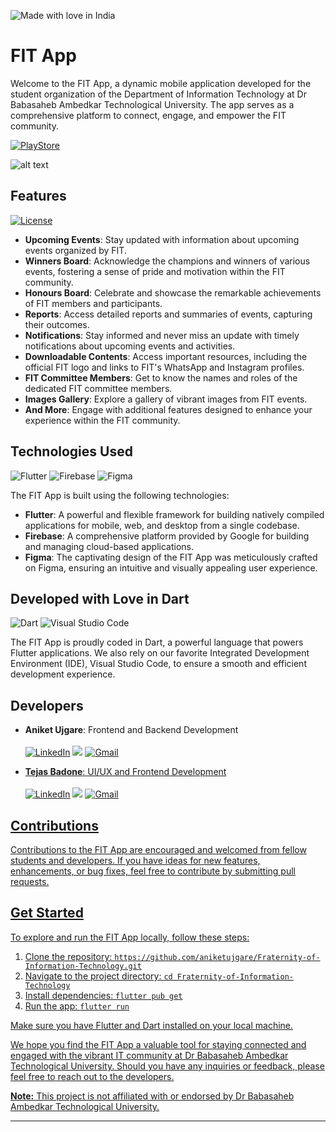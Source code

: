 ![Made with love in India](https://madewithlove.now.sh/in?heart=true&template=for-the-badge)

# FIT App

Welcome to the FIT App, a dynamic mobile application developed for the student organization of the Department of Information Technology at Dr Babasaheb Ambedkar Technological University. The app serves as a comprehensive platform to connect, engage, and empower the FIT community.

<a  href="https://play.google.com/store/apps/details?id=com.aniketujgare.fitdbatu" target="_blank"><img alt="PlayStore" src="https://PlayBadges.pavi2410.me/badge/full?id=com.aniketujgare.fitdbatu" /></a>

![alt text](https://firebasestorage.googleapis.com/v0/b/fit-2022-23.appspot.com/o/github_cover%20(1).png?alt=media&token=eec30f4d-7a96-4cc2-923d-717fccb3aed5)

## Features
[![License](https://img.shields.io/badge/License-MIT-green.svg)](https://opensource.org/licenses/mit/)
- **Upcoming Events**: Stay updated with information about upcoming events organized by FIT. 
- **Winners Board**: Acknowledge the champions and winners of various events, fostering a sense of pride and motivation within the FIT community.
- **Honours Board**: Celebrate and showcase the remarkable achievements of FIT members and participants.
- **Reports**: Access detailed reports and summaries of events, capturing their outcomes.
- **Notifications**: Stay informed and never miss an update with timely notifications about upcoming events and activities.
- **Downloadable Contents**: Access important resources, including the official FIT logo and links to FIT's WhatsApp and Instagram profiles.
- **FIT Committee Members**: Get to know the names and roles of the dedicated FIT committee members.
- **Images Gallery**: Explore a gallery of vibrant images from FIT events.
- **And More**: Engage with additional features designed to enhance your experience within the FIT community.

## Technologies Used
![Flutter](https://img.shields.io/badge/Flutter-%2302569B.svg?style=for-the-badge&logo=Flutter&logoColor=white)  ![Firebase](https://img.shields.io/badge/firebase-%23039BE5.svg?style=for-the-badge&logo=firebase)  ![Figma](https://img.shields.io/badge/figma-%23F24E1E.svg?style=for-the-badge&logo=figma&logoColor=white) 
 
 The FIT App is built using the following technologies:

- **Flutter**: A powerful and flexible framework for building natively compiled applications for mobile, web, and desktop from a single codebase.
- **Firebase**: A comprehensive platform provided by Google for building and managing cloud-based applications.
- **Figma**: The captivating design of the FIT App was meticulously crafted on Figma, ensuring an intuitive and visually appealing user experience.

## Developed with Love in Dart
![Dart](https://img.shields.io/badge/dart-%230175C2.svg?style=for-the-badge&logo=dart&logoColor=white)  ![Visual Studio Code](https://img.shields.io/badge/Visual%20Studio%20Code-0078d7.svg?style=for-the-badge&logo=visual-studio-code&logoColor=white)

The FIT App is proudly coded in Dart, a powerful language that powers Flutter applications. We also rely on our favorite Integrated Development Environment (IDE), Visual Studio Code, to ensure a smooth and efficient development experience.
## Developers

- **Aniket Ujgare**: Frontend and Backend Development <br> <br>
<a  href="https://www.linkedin.com/in/aniket-ujgare-759666212/" target="_blank"><img alt="LinkedIn" src="https://img.shields.io/badge/linkedin%20-%230077B5.svg?&style=for-the-badge&logo=linkedin&logoColor=white" /></a>
<a href="https://twitter.com/UjgareAniket" target="_blank"><img src="https://img.shields.io/badge/twitter-%2300acee.svg?&style=for-the-badge&logo=twitter&logoColor=white&alt=twitter" /></a>
<a href="mailto:aniketujgare@gmail.com"><img  alt="Gmail" src="https://img.shields.io/badge/Gmail-D14836?style=for-the-badge&logo=gmail&logoColor=white" />

- **Tejas Badone**: UI/UX and Frontend Development <br> <br>
<a  href="https://www.linkedin.com/in/tejasbadone/" target="_blank"><img alt="LinkedIn" src="https://img.shields.io/badge/linkedin%20-%230077B5.svg?&style=for-the-badge&logo=linkedin&logoColor=white" /></a>
<a href="https://twitter.com/tejasbadone" target="_blank"><img src="https://img.shields.io/badge/twitter-%2300acee.svg?&style=for-the-badge&logo=twitter&logoColor=white&alt=twitter" /></a>
<a href="mailto:tejas.badone25@gmail.com"><img  alt="Gmail" src="https://img.shields.io/badge/Gmail-D14836?style=for-the-badge&logo=gmail&logoColor=white" />

## Contributions

Contributions to the FIT App are encouraged and welcomed from fellow students and developers. If you have ideas for new features, enhancements, or bug fixes, feel free to contribute by submitting pull requests.

## Get Started

To explore and run the FIT App locally, follow these steps:

1. Clone the repository: `https://github.com/aniketujgare/Fraternity-of-Information-Technology.git`
2. Navigate to the project directory: `cd Fraternity-of-Information-Technology`
3. Install dependencies: `flutter pub get`
4. Run the app: `flutter run`

Make sure you have Flutter and Dart installed on your local machine.

We hope you find the FIT App a valuable tool for staying connected and engaged with the vibrant IT community at Dr Babasaheb Ambedkar Technological University. Should you have any inquiries or feedback, please feel free to reach out to the developers.

**Note:** This project is not affiliated with or endorsed by Dr Babasaheb Ambedkar Technological University.

---
